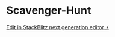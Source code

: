 # Scavenger-Hunt

[Edit in StackBlitz next generation editor ⚡️](https://stackblitz.com/~/github.com/tanmaymaity6/Scavenger-Hunt)